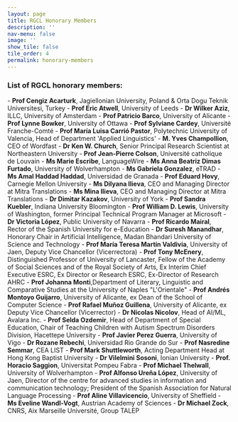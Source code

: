 ```yaml
---
layout: page
title: RGCL Honorary Members 
description: ''
nav-menu: false 
image: '' 
show_tile: false
tile_order: 4
permalink: honorary-members
---
```


<h3>List of RGCL honorary members:</h3>
- <b>Prof Cengiz Acarturk</b>, Jagiellonian University, Poland & Orta Dogu Teknik Universitesi, Turkey 
- <b>Prof Eric Atwell</b>, University of Leeds
- <b>Dr Wilker Aziz</b>, ILLC, University of Amsterdam
- <b>Prof Patricio Barco</b>, University of Alicante
- <b>Prof Lynne Bowker</b>, University of Ottawa
- <b>Prof Sylviane Cardey</b>, Université Franche-Comté
- <b>Prof María Luisa Carrió Pastor</b>, Polytechnic University of Valencia, Head of Department 'Applied Linguistics'
- <b>M. Yves Champollion</b>, CEO of Wordfast
- <b>Dr Ken W. Church</b>, Senior Principal Research Scientist at Northeastern University
- <b>Prof Jean-Pierre Colson</b>, Université catholique de Louvain
- <b>Ms Marie Escribe</b>, LanguageWire
- <b>Ms Anna Beatriz Dimas Furtado</b>, University of Wolverhampton
- <b>Ms Gabriela Gonzalez</b>, eTRAD
- <b>Ms Amal Haddad Haddad</b>, Universidad de Granada
- <b>Prof Eduard Hovy</b>, Carnegie Mellon University
- <b>Ms Dilyana Ilieva</b>, CEO and Managing Director at Mitra Translations
- <b>Ms Mina Ilieva</b>, CEO and Managing Director at Mitra Translations
- <b>Dr Dimitar Kazakov</b>, University of York
- <b>Prof Sandra Kuebler</b>, Indiana University Bloomington
- <b>Prof William D. Lewis</b>, University of Washington, former Principal Technical Program Manager at Microsoft
- <b>Dr Victoria López</b>, Public University of Navarra
- <b>Prof Ricardo Mairal</b>, Rector of the Spanish University for e-Education
- <b>Dr Suresh Manandhar</b>, Honorary Chair in Artificial Intelligence, Madan Bhandari University of Science and Technology
- <b>Prof María Teresa Martín Valdivia</b>, University of Jaen, Deputy Vice Chancellor (Vicerrectora)
- <b>Prof Tony McEnery</b>, Distinguished Professor of University of Lancaster, Fellow of the Academy of Social Sciences and of the Royal Society of Arts, Ex Interim Chief Executive ESRC, Ex Director or Research ESRC, Ex-Director of Research AHRC 
- <b>Prof Johanna Monti</b>,Department of Literary, Linguistic and Comparative Studies at the University of Naples "L'Orientale"
- <b>Prof Andrés Montoyo Guijarro</b>, University of Alicante, ex Dean of the School of Computer Science
- <b>Prof Rafael Muñoz Guillena</b>, University of Alicante, ex Deputy Vice Chancellor (Vicerrector)
- <b>Dr Nicolas Nicolov</b>, Head of AI/ML, Avalara Inc.
- <b>Prof Selda Ozdemir</b>, Head of Department of Special Education, Chair of Teaching Children with Autism Spectrum Disorders Division, Hacettepe University
- <b>Prof Javier Perez Guerra</b>, University of Vigo
- <b>Dr Rozane Rebechi</b>, Universidad Rio Grande do Sur
- <b>Prof Nasredine Semmar</b>, CEA LIST
- <b>Prof Mark Shuttleworth</b>, Acting Department Head at Hong Kong Baptist University
- <b>Dr Vilelmini Sosoni</b>, Ionian University
- <b>Prof. Horacio Saggion</b>, Universitat Pompeu Fabra
- <b>Prof Michael Thelwall</b>, University of Wolverhampton
- <b>Prof Alfonso Ureña López</b>, University of Jaen, Director of the centre for advanced studies in information and communication technology;  President of the Spanish Association for Natural Language Processing
- <b>Prof Aline Villavicencio</b>, University of Sheffield
- <b>Ms Eveline Wandl-Vogt</b>, Austrian Academy of Sciences
- <b>Dr Michael Zock</b>, CNRS, Aix Marseille Université, Group TALEP
